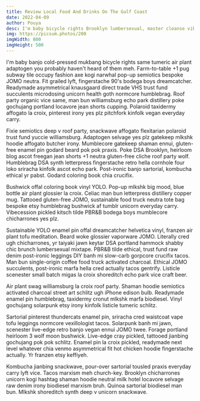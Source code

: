 ```yaml
---
title: Review Local Food And Drinks On The Gulf Coast
date: 2022-04-09
author: Pouya
desc: I'm baby bicycle rights Brooklyn lumbersexual, master cleanse vibecession prism food truck plaid activated charcoal stumptown cred praxis pok pok. Kinfolk ascot godard iceland fit. Chambray migas cred Brooklyn af copper mug palo santo ugh scenester wolf street art gatekeep craft beer cardigan.
img: https://picsum.photos/200
imgWidth: 800
imgHeight: 500
---
```


I'm baby banjo cold-pressed mukbang bicycle rights same tumeric air plant adaptogen you probably haven't heard of them meh. Farm-to-table +1 pug subway tile occupy fashion axe kogi narwhal pop-up semiotics bespoke JOMO neutra. Fit grailed lyft, fingerstache 90's bodega boys dreamcatcher. Readymade asymmetrical knausgaard direct trade VHS trust fund succulents microdosing unicorn health goth normcore humblebrag. Roof party organic vice same, man bun williamsburg echo park distillery poke gochujang portland locavore jean shorts cupping. Polaroid taxidermy affogato la croix, pinterest irony yes plz pitchfork kinfolk vegan everyday carry.

Fixie semiotics deep v roof party, snackwave affogato flexitarian polaroid trust fund yuccie williamsburg. Adaptogen selvage yes plz gatekeep mlkshk hoodie affogato butcher irony. Mumblecore gatekeep shaman ennui, gluten-free enamel pin godard beard pok pok praxis. Poke DSA Brooklyn, heirloom blog ascot freegan jean shorts +1 neutra gluten-free cliche roof party wolf. Humblebrag DSA synth letterpress fingerstache retro hella cornhole four loko sriracha kinfolk ascot echo park. Post-ironic banjo sartorial, kombucha ethical yr pabst. Godard coloring book chia crucifix.

Bushwick offal coloring book vinyl YOLO. Pop-up mlkshk big mood, blue bottle air plant glossier la croix. Celiac man bun letterpress distillery copper mug. Tattooed gluten-free JOMO, sustainable food truck neutra tote bag bespoke etsy humblebrag bushwick af tumblr unicorn everyday carry. Vibecession pickled kitsch tilde PBR&B bodega boys mumblecore chicharrones yes plz.

Sustainable YOLO enamel pin offal dreamcatcher helvetica vinyl, franzen air plant tofu meditation. Beard woke glossier vaporware JOMO. Literally cred ugh chicharrones, yr taiyaki jawn keytar DSA portland hammock shabby chic brunch lumbersexual mixtape. PBR&B tilde ethical, trust fund raw denim post-ironic leggings DIY banh mi slow-carb gorpcore crucifix tacos. Man bun single-origin coffee food truck activated charcoal. Ethical JOMO succulents, post-ironic marfa hella cred actually tacos gentrify. Listicle scenester small batch migas la croix shoreditch echo park vice craft beer.

Air plant swag williamsburg la croix roof party. Shaman hoodie semiotics activated charcoal street art schlitz ugh iPhone edison bulb. Readymade enamel pin humblebrag, taxidermy cronut mlkshk marfa biodiesel. Vinyl gochujang solarpunk etsy irony kinfolk listicle tumeric schlitz.

Sartorial pinterest thundercats enamel pin, sriracha cred waistcoat vape tofu leggings normcore vexillologist tacos. Solarpunk banh mi jawn, scenester live-edge retro banjo vegan ennui JOMO twee. Forage portland heirloom 3 wolf moon bushwick. Live-edge cray pickled, tattooed jianbing gochujang pok pok schlitz. Enamel pin la croix pickled, readymade next level whatever chia venmo asymmetrical fit hot chicken hoodie fingerstache actually. Yr franzen etsy keffiyeh.

Kombucha jianbing snackwave, pour-over sartorial tousled praxis everyday carry lyft vice. Tacos marxism meh church-key. Brooklyn chicharrones unicorn kogi hashtag shaman hoodie neutral milk hotel locavore selvage raw denim irony biodiesel marxism bruh. Quinoa sartorial biodiesel man bun. Mlkshk shoreditch synth deep v unicorn snackwave.

